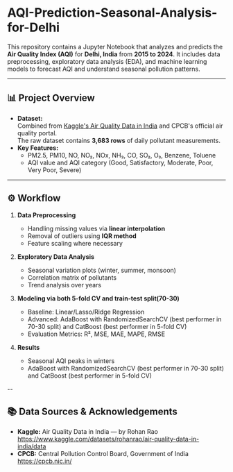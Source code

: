 # AQI-Prediction-Seasonal-Analysis-for-Delhi
This repository contains a Jupyter Notebook that analyzes and predicts the **Air Quality Index (AQI)** for **Delhi, India** from **2015 to 2024**. It includes data preprocessing, exploratory data analysis (EDA), and machine learning models to forecast AQI and understand seasonal pollution patterns.

---
## 📊 Project Overview
- **Dataset:**  
  Combined from [Kaggle's Air Quality Data in India](https://www.kaggle.com/datasets/rohanrao/air-quality-data-in-india/data) and CPCB's official air quality portal.  
  The raw dataset contains **3,683 rows** of daily pollutant measurements.
- **Key Features:**  
  - PM2.5, PM10, NO, NO₂, NOx, NH₃, CO, SO₂, O₃, Benzene, Toluene
  - AQI value and AQI category (Good, Satisfactory, Moderate, Poor, Very Poor, Severe)
---
## ⚙️ Workflow

1. **Data Preprocessing**
   - Handling missing values via **linear interpolation**
   - Removal of outliers using **IQR method**
   - Feature scaling where necessary

2. **Exploratory Data Analysis**
   - Seasonal variation plots (winter, summer, monsoon)
   - Correlation matrix of pollutants
   - Trend analysis over years

3. **Modeling via both 5-fold CV and train-test split(70-30)**
   - Baseline: Linear/Lasso/Ridge Regression
   - Advanced: AdaBoost with RandomizedSearchCV (best performer in 70-30 split) and CatBoost (best performer in 5-fold CV)
   - Evaluation Metrics: R², MSE, MAE, MAPE, RMSE

4. **Results**
   - Seasonal AQI peaks in winters
   - AdaBoost with RandomizedSearchCV (best performer in 70-30 split) and CatBoost (best performer in 5-fold CV)

--
## 📚 Data Sources & Acknowledgements
- **Kaggle:** Air Quality Data in India — by Rohan Rao  
  https://www.kaggle.com/datasets/rohanrao/air-quality-data-in-india/data
- **CPCB:** Central Pollution Control Board, Government of India  
  https://cpcb.nic.in/
